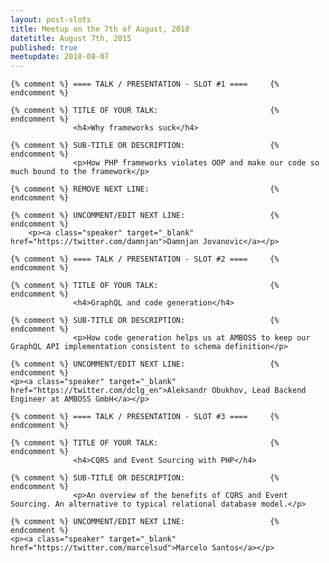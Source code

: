 ```yaml
---
layout: post-slots
title: Meetup on the 7th of August, 2018
datetitle: August 7th, 2015
published: true
meetupdate: 2018-08-07
---
```


<div class="slot span4"><div class="icon-awesome"><i class="icon-comment-alt"></i></div>

    {% comment %} ==== TALK / PRESENTATION - SLOT #1 ====     {% endcomment %}

    {% comment %} TITLE OF YOUR TALK:                         {% endcomment %}
                  <h4>Why frameworks suck</h4>

    {% comment %} SUB-TITLE OR DESCRIPTION:                   {% endcomment %}
                  <p>How PHP frameworks violates OOP and make our code so much bound to the framework</p>

    {% comment %} REMOVE NEXT LINE:                           {% endcomment %}

    {% comment %} UNCOMMENT/EDIT NEXT LINE:                   {% endcomment %}
        <p><a class="speaker" target="_blank" href="https://twitter.com/damnjan">Damnjan Jovanovic</a></p>

</div>

<div class="slot span4"><div class="icon-awesome"><i class="icon-comment-alt"></i></div>

    {% comment %} ==== TALK / PRESENTATION - SLOT #2 ====     {% endcomment %}

    {% comment %} TITLE OF YOUR TALK:                         {% endcomment %}
                  <h4>GraphQL and code generation</h4>

    {% comment %} SUB-TITLE OR DESCRIPTION:                   {% endcomment %}
                  <p>How code generation helps us at AMBOSS to keep our GraphQL API implementation consistent to schema definition</p>

    {% comment %} UNCOMMENT/EDIT NEXT LINE:                   {% endcomment %}
    <p><a class="speaker" target="_blank" href="https://twitter.com/dclg_en">Aleksandr Obukhov, Lead Backend Engineer at AMBOSS GmbH</a></p>

</div>

<div class="slot span4"><div class="icon-awesome"><i class="icon-comment-alt"></i></div>

    {% comment %} ==== TALK / PRESENTATION - SLOT #3 ====     {% endcomment %}

    {% comment %} TITLE OF YOUR TALK:                         {% endcomment %}
                  <h4>CQRS and Event Sourcing with PHP</h4>

    {% comment %} SUB-TITLE OR DESCRIPTION:                   {% endcomment %}
                  <p>An overview of the benefits of CQRS and Event Sourcing. An alternative to typical relational database model.</p>

    {% comment %} UNCOMMENT/EDIT NEXT LINE:                   {% endcomment %}
    <p><a class="speaker" target="_blank" href="https://twitter.com/marcelsud">Marcelo Santos</a></p>

</div>
